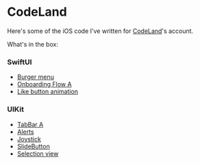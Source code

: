 # CodeLand
Here's some of the iOS code I've written for [CodeLand](https://instagram.com/code.land)'s account.  

What's in the box:

### SwiftUI
- <a href="https://github.com/cristhianleonli/codeland/tree/main/BurgerMenuA" target="_blank">Burger menu</a>
- <a href="https://github.com/cristhianleonli/codeland/tree/main/OnboardingStyleA" target="_blank">Onboarding Flow A</a>
- <a href="https://github.com/cristhianleonli/codeland/tree/main/LikeAnimationA" target="_blank">Like button animation</a>

### UIKit
- <a href="https://github.com/cristhianleonli/codeland/tree/main/CustomNavbarA" target="_blank">TabBar A</a>
- <a href="https://github.com/cristhianleonli/codeland/tree/main/Alerts" target="_blank">Alerts</a>
- <a href="https://github.com/cristhianleonli/codeland/tree/main/Joystick" target="_blank">Joystick</a>
- <a href="https://github.com/cristhianleonli/codeland/tree/main/SlideButton" target="_blank">SlideButton</a>
- <a href="https://github.com/cristhianleonli/codeland/tree/main/SelectionView" target="_blank">Selection view</a>
